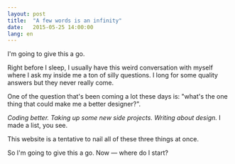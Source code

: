 ```yaml
---
layout: post
title:  "A few words is an infinity"
date:   2015-05-25 14:00:00
lang: en
---
```


I'm going to give this a go.

Right before I sleep, I usually have this weird conversation with myself where I ask my inside me a ton of silly questions. I long for some quality answers but they never really come.

One of the question that's been coming a lot these days is: "what's the one thing that could make me a better designer?".

*Coding better. Taking up some new side projects. Writing about design.* I made a list, you see.

This website is a tentative to nail all of these three things at once.

So I'm going to give this a go. Now — where do I start?


